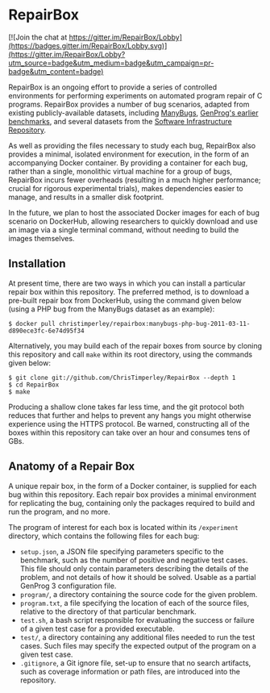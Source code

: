 # RepairBox

[![Join the chat at https://gitter.im/RepairBox/Lobby](https://badges.gitter.im/RepairBox/Lobby.svg)](https://gitter.im/RepairBox/Lobby?utm_source=badge&utm_medium=badge&utm_campaign=pr-badge&utm_content=badge)

RepairBox is an ongoing effort to provide a series of controlled environments
for performing experiments on automated program repair of C programs. RepairBox
provides a number of bug scenarios, adapted from existing publicly-available
datasets, including [ManyBugs](http://repairbenchmarks.cs.umass.edu/),
[GenProg's earlier benchmarks](http://dijkstra.cs.virginia.edu/genprog/), and
several datasets from the
[Software Infrastructure Repository](http://sir.unl.edu/).

As well as providing the files necessary to study each bug,
RepairBox also provides a minimal, isolated environment for execution, in the
form of an accompanying Docker container. By providing a container for
each bug, rather than a single, monolithic virtual machine for a group of bugs,
RepairBox incurs fewer overheads (resulting in a much higher performance; crucial
for rigorous experimental trials), makes dependencies easier to manage, and
results in a smaller disk footprint.

In the future, we plan to host the associated Docker images for each of bug
scenario on DockerHub, allowing researchers to quickly download and use an
image via a single terminal command, without needing to build the images
themselves.

## Installation

At present time, there are two ways in which you can install a particular repair
box within this repository. The preferred method, is to download a pre-built
repair box from DockerHub, using the command given below (using a PHP bug from
the ManyBugs dataset as an example):

```
$ docker pull christimperley/repairbox:manybugs-php-bug-2011-03-11-d890ece3fc-6e74d95f34
```

Alternatively, you may build each of the repair boxes from source by cloning
this repository and call `make` within its root directory, using the commands
given below:

```
$ git clone git://github.com/ChrisTimperley/RepairBox --depth 1
$ cd RepairBox
$ make
```

Producing a shallow clone takes far less time, and the git protocol both
reduces that further and helps to prevent any hangs you might otherwise
experience using the HTTPS protocol. Be warned, constructing all of the boxes
within this repository can take over an hour and consumes tens of GBs.

## Anatomy of a Repair Box

A unique repair box, in the form of a Docker container, is supplied for each bug
within this repository. Each repair box provides a minimal environment for
replicating the bug, containing only the packages required to build and run
the program, and no more.

The program of interest for each box is located within its `/experiment`
directory, which contains the following files for each bug:

* `setup.json`, a JSON file specifying parameters specific to the benchmark,
  such as the number of positive and negative test cases. This file should
  only contain parameters describing the details of the problem, and not
  details of how it should be solved. Usable as a partial GenProg 3
  configuration file.
* `program/`, a directory containing the source code for the given problem.
* `program.txt`, a file specifying the location of each of the source files,
  relative to the directory of that particular benchmark.
* `test.sh`, a bash script responsible for evaluating the success or failure of
  a given test case for a provided executable.
* `test/`, a directory containing any additional files needed to run the test
  cases. Such files may specify the expected output of the program on a given
  test case.
* `.gitignore`, a Git ignore file, set-up to ensure that no search artifacts,
  such as coverage information or path files, are introduced into the
  repository.
